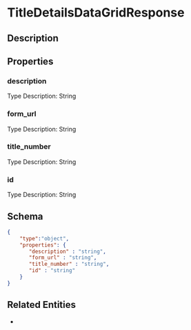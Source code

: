 # TitleDetailsDataGridResponse
## Description

## Properties
### description


Type Description: String
### form_url


Type Description: String
### title_number


Type Description: String
### id


Type Description: String

## Schema
```json
{
    "type":"object",
    "properties": {
       "description" : "string",
       "form_url" : "string",
       "title_number" : "string",
       "id" : "string"
    }
}
```

## Related Entities
- [](.md)

